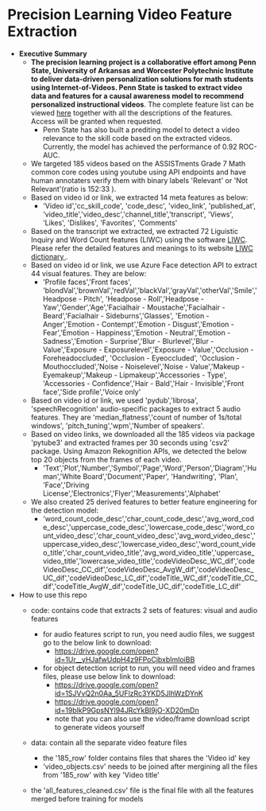 # Precision Learning Video Feature Extraction
+ **Executive Summary**
  + **The precision learning project is a collaborative effort among Penn State, University of Arkansas and Worcester Polytechnic Institute to deliver data-driven personalization solutions for math students using Internet-of-Videos. Penn State is tasked to extract video data and features for a causal awareness model to recommend personalized instructional videos**. The complete feature list can be viewed [here](https://docs.google.com/spreadsheets/d/15s320NfZuvPCBP2C8vm3HOuZnYAsJ-RErjmI8-0wgY0/edit#gid=0) together with all the descriptions of the features. Access will be granted when requested. 
    + Penn State has also built a prediting model to detect a video relevance to the skill code based on the extracted videos. Currently, the model has achieved the performance of 0.92 ROC-AUC. 
  + We targeted 185 videos based on the ASSISTments Grade 7 Math common core codes using youtube using API endpoints and have human annotaters verify them with binary labels 'Relevant' or 'Not Relevant'(ratio is 152:33 ). 
  + Based on video id or link, we extracted 14 meta features as below: 
    + 'Video id','cc_skill_code', 'code_desc', 'video_link', 'published_at', 'video_title','video_desc','channel_title','transcript',   'Views', 'Likes', 'Dislikes', 'Favorites', 'Comments'
   + Based on the transcript we extracted, we extracted 72 Liguistic Inquiry and Word Count features (LIWC) using the software [LIWC](https://liwcsoftware.onfastspring.com/). Please refer the detailed features and meanings to its website [LIWC dictionary ](http://liwc.wpengine.com/compare-dictionaries/).
  + Based on video id or link, we use Azure Face detection API to extract 44 visual features. They are below:
    + 'Profile faces','Front faces', 'blondVal','brownVal','redVal','blackVal','grayVal','otherVal','Smile','Headpose - Pitch',
        'Headpose - Roll','Headpose - Yaw','Gender','Age','Facialhair - Moustache','Facialhair - Beard','Facialhair - Sideburns','Glasses',
        'Emotion - Anger','Emotion - Contempt','Emotion - Disgust','Emotion - Fear','Emotion - Happiness','Emotion - Neutral','Emotion - Sadness','Emotion - Surprise','Blur - Blurlevel','Blur - Value','Exposure - Exposurelevel','Exposure - Value','Occlusion - Foreheadoccluded', 'Occlusion - Eyeoccluded', 'Occlusion - Mouthoccluded','Noise - Noiselevel','Noise - Value','Makeup - Eyemakeup','Makeup - Lipmakeup','Accessories - Type', 'Accessories - Confidence','Hair - Bald','Hair - Invisible','Front face','Side profile','Voice only'
  + Based on video id or link, we used 'pydub','librosa', 'speechRecognition' audio-specific packages to extract 5 audio features. They are 'median_flatness','count of number of 1s/total windows', 'pitch_tuning','wpm','Number of speakers'.
  + Based on video links, we downloaded all the 185 videos via package 'pytube3' and extracted frames per 30 seconds using 'csv2' package. Using Amazon Rekognition APIs, we detected the below top 20 objects from the frames of each video.
    + 'Text','Plot','Number','Symbol','Page','Word','Person','Diagram','Human','White Board','Document','Paper', 'Handwriting', 'Plan', 'Face','Driving License','Electronics','Flyer','Measurements','Alphabet'
  + We also created 25 derived features to better feature engineering for the detection model:
    + 'word_count_code_desc','char_count_code_desc','avg_word_code_desc','uppercase_code_desc','lowercase_code_desc','word_count_video_desc','char_count_video_desc','avg_word_video_desc','uppercase_video_desc','lowercase_video_desc','word_count_video_title','char_count_video_title','avg_word_video_title','uppercase_video_title','lowercase_video_title','codeVideoDesc_WC_dif','codeVideoDesc_CC_dif','codeVideoDesc_AvgW_dif','codeVideoDesc_UC_dif','codeVideoDesc_LC_dif','codeTitle_WC_dif','codeTitle_CC_dif','codeTitle_AvgW_dif','codeTitle_UC_dif','codeTitle_LC_dif'
+ How to use this repo
  + code: contains code that extracts 2 sets of features: visual and audio features
    + for audio features script to run, you need audio files, we suggest go to the below link to download:
      + https://drive.google.com/open?id=1Ur__yHJafwUdpH4z9FPoCjbxblmIoiBB
    + for object detection script to run, you will need video and frames files, please use below link to download:
      + https://drive.google.com/open?id=1SJVvQ2n0Aa_5UFlzRc3YKD5JlhWzDYnK
      + https://drive.google.com/open?id=19blkP9GpsNYl94JRcYkBI9jO-XD20mDn
      + note that you can also use the video/frame download script to generate videos yourself
  + data: contain all the separate video feature files
    + the '185_row' folder contains files that shares the 'Video id' key
    + 'video_objects.csv' needs to be joined after mergining all the files from '185_row' with key 'Video title'
    
  + the 'all_features_cleaned.csv' file is the final file with all the features merged before training for models
